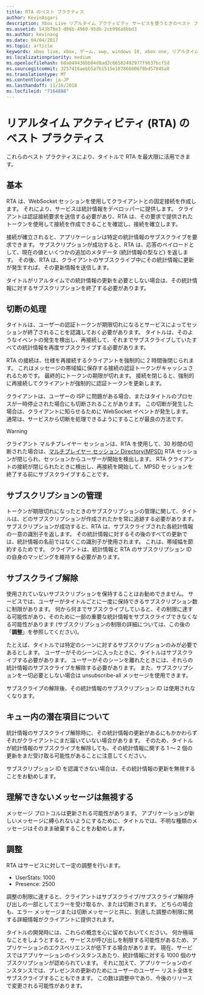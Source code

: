 ```yaml
---
title: RTA のベスト プラクティス
author: KevinAsgari
description: Xbox Live リアルタイム アクティビティ サービスを使うときのベスト プラクティスについて説明します。
ms.assetid: 543b78e3-d06b-4969-95db-2cb996a8bbd3
ms.author: kevinasg
ms.date: 04/04/2017
ms.topic: article
keywords: xbox live, xbox, ゲーム, uwp, windows 10, xbox one, リアルタイム アクティビティ
ms.localizationpriority: medium
ms.openlocfilehash: 60a049436bb04d8ad2c66582492977f9637bcf5d
ms.sourcegitcommit: 3257416aebb5a7b1515e107866806f8bd57845a8
ms.translationtype: MT
ms.contentlocale: ja-JP
ms.lasthandoff: 11/16/2018
ms.locfileid: "7164888"
---
```

# <a name="real-time-activity-rta-best-practices"></a>リアルタイム アクティビティ (RTA) のベスト プラクティス
これらのベスト プラクティスにより、タイトルで RTA を最大限に活用できます。


## <a name="the-basics"></a>基本

RTA は、WebSocket セッションを使用してクライアントとの固定接続を作成します。 それにより、サービスは統計情報をデベロッパーに提供します。 クライアントは認証接続要求を送信する必要があり、RTA は、その要求で提供されたトークンを使用して接続を作成できることを確認し、接続を確立します。

接続が確立されると、アプリケーションは特定の統計情報のサブスクライブを要求できます。 サブスクリプションが成功すると、RTA は、応答のペイロードとして、現在の値といくつかの追加のメタデータ (統計情報の型など) を返します。 その後、RTA は、クライアントのサブスクライブ中にその統計情報に更新が発生すれば、その更新情報を送信します。

タイトルがリアルタイムでの統計情報の更新を必要としない場合は、その統計情報に対するサブスクリプションを終了する必要があります。


## <a name="handling-disconnects"></a>切断の処理

タイトルは、ユーザーの認証トークンが期限切れになるとサービスによってセッションが終了されることを認識しておく必要があります。 タイトルは、そのようなイベントの発生を検出し、再接続して、それまでサブスクライブしていたすべての統計情報を再度サブスクライブする必要があります。

RTA の接続は、仕様を再接続するクライアントを強制的に 2 時間後閉じられます。 これはメッセージの帯域幅に保存する接続の認証トークンがキャッシュされるためです。 最終的にトークンの期限が切れます。 接続を閉じると、強制的に再接続してクライアントが強制的に認証トークンを更新します。

クライアントは、ユーザーの ISP に問題がある場合、またはタイトルのプロセスが一時停止された場合にも切断されることがあります。 この切断が発生した場合は、クライアントに知らせるために WebSocket イベントが発生します。 通常は、サービスから切断を処理できるようにすることが最良の方法です。

> [!WARNING]
> クライアント マルチプレイヤー セッションは、RTA を使用して、30 秒間の切断された場合は、[マルチプレイヤー セッション Directory(MPSD)](../multiplayer/multiplayer-appendix/multiplayer-session-directory.md) RTA セッションが閉じられ、セッションからユーザーが開始を検出します。 RTA クライアントの接続が閉じられたときに検出し、再接続を開始して、MPSD セッションを終了する前にサブスクライブすることです。

## <a name="managing-subscriptions"></a>サブスクリプションの管理

トークンが期限切れになったときのサブスクリプションの管理に関して、タイトルは、どのサブスクリプションが作成されたかを常に追跡する必要があります。 サブスクリプションが成功すると、RTA は、サブスクライブされた各統計情報の一意の識別子を返します。 その統計情報に対するその後のすべての更新では、統計情報の名前ではなくこの識別子が使用されます。 これは、帯域幅を節約するためです。 クライアントは、統計情報と RTA のサブスクリプション ID の自身のマッピングを維持する必要があります。


## <a name="unsubscribing"></a>サブスクライブ解除

使用されていないサブスクリプションを保持することはお勧めできません。 サービスでは、ユーザーがタイトルごとに一度に保持できるサブスクリプション数に制限があります。 何から何までサブスクライブしていると、その制限に達する可能性があり、そのために一部の重要な統計情報をサブスクライブできなくなる可能性があります  (サブスクリプションの制限の詳細については、この後の「**調整**」を参照してください)。

たとえば、タイトルでは特定のシーンに対するサブスクリプションのみが必要であるとします。 ユーザーがそのシーンに入ったときに、タイトルはサブスクライブする必要があります。 ユーザーがそのシーンを離れたときには、それらの統計情報のサブスクライブを解除する必要があります。 また、サブスクリプションを一切必要としない場合は unsubscribe-all メッセージを使用できます。

サブスクライブの解除後、その統計情報のサブスクリプション ID は使用されなくなります。


## <a name="awareness-of-latent-items-in-the-queue"></a>キュー内の潜在項目について

統計情報のサブスクライブ解除時に、その統計情報の更新があるにもかかわらずそれがクライアントにまだ届いていない場合があります。 そのため、タイトルが統計情報のサブスクライブを解除しても、その統計情報に関する 1 ～ 2 個の更新をまだ受け取る可能性があることに注意してください。

サブスクリプション ID を認識できない場合は、その統計情報の更新を無視することをお勧めします。


## <a name="ignore-messages-you-do-not-understand"></a>理解できないメッセージは無視する

メッセージ プロトコルは更新される可能性があります。 アプリケーションが新しいメッセージに縛られないようにするために、タイトルでは、不明な種類のメッセージはそのまま破棄することをお勧めします。


## <a name="throttles"></a>調整

RTA はサービスに対して一定の調整を行います。

-   UserStats: 1000
-   Presence: 2500

調整の制限に達すると、クライアントはサブスクライブ/サブスクライブ解除呼び出しの一部としてエラーを受け取るか、または切断されます。 どちらの場合も、エラー メッセージまたは切断メッセージと共に、到達した調整の制限に関する詳細情報がクライアントに提供されます。

タイトルの開発時には、これらの概念を心に留めておいてください。 何か極端なことをしようとすると、サービスが呼び出しを制限する可能性があるため、アプリケーションのエクスペリエンスが低下する場合があります。 現在、サービスではアプリケーションのインスタンスあたり、統計情報に対する 1000 個のサブスクリプションが認められています。 それに加えて、アプリケーションのインスタンスでは、プレゼンスの更新のためにユーザーのユーザー リスト全体をサブスクライブすることもできます。 この数は調整中であり、今後のリリースで変更される可能性があります。
